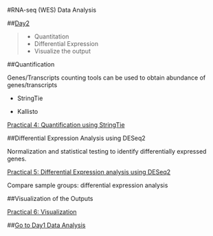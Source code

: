 #RNA-seq (WES) Data Analysis

##[Day2](rna-seq-wes-data-analysis-day2.md)


> -  Quantitation
> -  Differential Expression
> -  Visualize the output


##Quantification

Genes/Transcripts counting tools can be used to obtain abundance of genes/transcripts 

* StringTie 

* Kallisto

[Practical 4: Quantification using StringTie](practical-expression-quantification.md)

##Differential Expression Analysis using DESeq2

Normalization and statistical testing to identify differentially expressed genes.

[Practical 5: Differential Expression analysis using DESeq2](analyzing-RNA-seq-data-with-DESeq2.md)

Compare sample groups: differential expression analysis


##Visualization of the Outputs

[Practical 6: Visualization](analyzing-RNA-seq-data-with-DESeq2-data-visualization.md)

##[Go to Day1 Data Analysis](/rnaseq-training-course/rna-seq-wes-data-analysis-day1/)